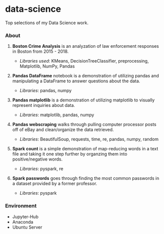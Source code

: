 # data-science
Top selections of my Data Science work.

### About
1. **Boston Crime Analysis** is an analyzation of law enforcement responses in Boston from 2015 - 2018.
      - *Libraries used*: KMeans, DecisionTreeClassifier, preprocessing, Matplotlib, NumPy, Pandas
      
2. **Pandas DataFrame** notebook is a demonstration of utilizing pandas and manipulating a DataFrame to answer questions about the data.
      - *Libraries*: pandas, numpy
      
3. **Pandas matplotlib** is a demonstration of utilizing matplotlib to visually represent inquiries about data.
      - *Libraries*: matplotlib, pandas, numpy
      
4. **Pandas webscraping** walks through pulling computer processor posts off of eBay and clean/organize the data retrieved.
      - *Libraries*: BeautifulSoup, requests, time, re, pandas, numpy, random
     
5. **Spark count** is a simple demonstration of map-reducing words in a text file and taking it one step further by organzing them into positive/negative words.
      - *Libraries*: pyspark, re
      
6. **Spark passwords** goes through finding the most common passwords in a dataset provided by a former professor.
      - *Libraries*: pyspark

### Environment
* Jupyter-Hub
* Anaconda
* Ubuntu Server
